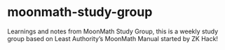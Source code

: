 # moonmath-study-group
Learnings and notes from MoonMath Study Group, this is a weekly study group based on Least Authority’s MoonMath Manual started by ZK Hack!
